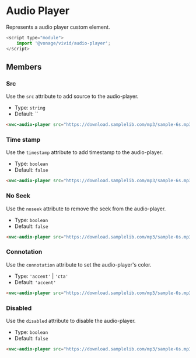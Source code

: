 # Audio Player

Represents a audio player custom element.

```js
<script type="module">
    import '@vonage/vivid/audio-player';
</script>
```

## Members

### Src

Use the `src` attribute to add source to the audio-player.

- Type: `string`
- Default: ``

```html preview
<vwc-audio-player src="https://download.samplelib.com/mp3/sample-6s.mp3"></vwc-audio-player>
```

### Time stamp

Use the `timestamp` attribute to add timestamp to the audio-player.

- Type: `boolean`
- Default: `false`

```html preview
<vwc-audio-player src="https://download.samplelib.com/mp3/sample-6s.mp3" timestamp></vwc-audio-player>
```

### No Seek

Use the `noseek` attribute to remove the seek from the audio-player.

- Type: `boolean`
- Default: `false`

```html preview
<vwc-audio-player src="https://download.samplelib.com/mp3/sample-6s.mp3" noseek></vwc-audio-player>
```

### Connotation

Use the `connotation` attribute to set the audio-player's color.

- Type: `'accent'` | `'cta'`
- Default: `'accent'`

```html preview
<vwc-audio-player src="https://download.samplelib.com/mp3/sample-6s.mp3" type="audio/mpeg" connotation="cta"></vwc-audio-player>
```

### Disabled

Use the `disabled` attribute to disable the audio-player.

- Type: `boolean`
- Default: `false`

```html preview
<vwc-audio-player src="https://download.samplelib.com/mp3/sample-6s.mp3" disabled></vwc-audio-player>
```